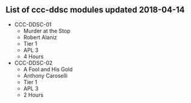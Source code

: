 ## List of ccc-ddsc modules updated 2018-04-14
* CCC-DDSC-01
  * Murder at the Stop
  * Robert Alaniz
  * Tier 1
  * APL 3
  * 4 Hours
* CCC-DDSC-02
  * A Fool and His Gold
  * Anthony Caroselli
  * Tier 1
  * APL 3
  * 2 Hours
